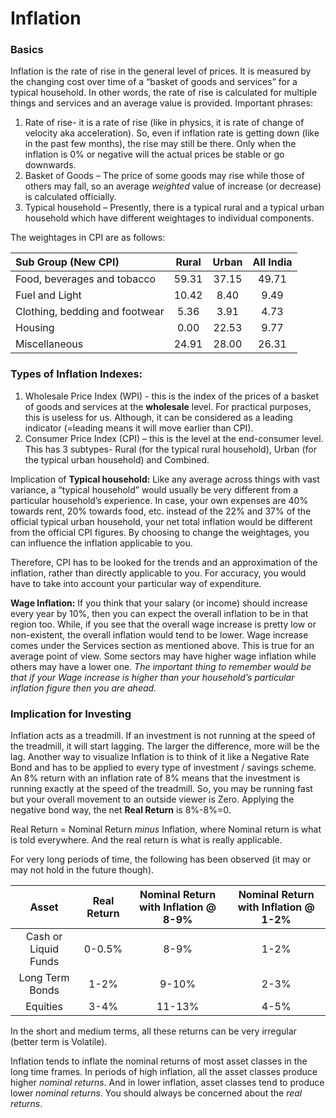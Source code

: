 # Inflation

### Basics

Inflation is the rate of rise in the general level of prices. It is measured by the changing cost over time of a “basket of goods and services” for a typical household. In other words, the rate of rise is calculated for multiple things and services and an average value is provided. Important phrases:

1. Rate of rise- it is a rate of rise \(like in physics, it is rate of change of velocity aka acceleration\). So, even if inflation rate is getting down \(like in the past few months\), the rise may still be there. Only when the inflation is 0% or negative will the actual prices be stable or go downwards.
2. Basket of Goods – The price of some goods may rise while those of others may fall, so an average _weighted_ value of increase \(or decrease\) is calculated officially.
3. Typical household – Presently, there is a typical rural and a typical urban household which have different weightages to individual components.

The weightages in CPI are as follows:

| Sub Group \(New CPI\) | Rural | Urban | All India |
| :--- | :---: | :---: | :---: |
| Food, beverages and tobacco | 59.31 | 37.15 | 49.71 |
| Fuel and Light | 10.42 | 8.40 | 9.49 |
| Clothing, bedding and footwear | 5.36 | 3.91 | 4.73 |
| Housing | 0.00 | 22.53 | 9.77 |
| Miscellaneous | 24.91 | 28.00 | 26.31 |

### Types of Inflation Indexes:

1. Wholesale Price Index \(WPI\) - this is the index of the prices of a basket of goods and services at the **wholesale** level. For practical purposes, this is useless for us. Although, it can be considered as a leading indicator \(=leading means it will move earlier than CPI\). 
2. Consumer Price Index \(CPI\) – this is the level at the end-consumer level. This has 3 subtypes- Rural \(for the typical rural household\), Urban \(for the typical urban household\) and Combined. 

Implication of **Typical household:** Like any average across things with vast variance, a “typical household” would usually be very different from a particular household’s experience. In case, your own expenses are 40% towards rent, 20% towards food, etc. instead of the 22% and 37% of the official typical urban household, your net total inflation would be different from the official CPI figures. By choosing to change the weightages, you can influence the inflation applicable to you.

Therefore, CPI has to be looked for the trends and an approximation of the inflation, rather than directly applicable to you. For accuracy, you would have to take into account your particular way of expenditure.

**Wage Inflation:** If you think that your salary \(or income\) should increase every year by 10%, then you can expect the overall inflation to be in that region too. While, if you see that the overall wage increase is pretty low or non-existent, the overall inflation would tend to be lower. Wage increase comes under the Services section as mentioned above. This is true for an average point of view. Some sectors may have higher wage inflation while others may have a lower one. _The important thing to remember would be that if your Wage increase is higher than your household’s particular inflation figure then you are ahead._

### **Implication for Investing**

Inflation acts as a treadmill. If an investment is not running at the speed of the treadmill, it will start lagging. The larger the difference, more will be the lag. Another way to visualize Inflation is to think of it like a Negative Rate Bond and has to be applied to every type of investment / savings scheme. An 8% return with an inflation rate of 8% means that the investment is running exactly at the speed of the treadmill. So, you may be running fast but your overall movement to an outside viewer is Zero. Applying the negative bond way, the net **Real Return** is 8%-8%=0.

Real Return = Nominal Return _minus_ Inflation, where Nominal return is what is told everywhere. And the real return is what is really applicable.

For very long periods of time, the following has been observed \(it may or may not hold in the future though\).

| Asset | Real Return | Nominal Return with Inflation @ 8-9% | Nominal Return with Inflation @ 1-2% |
| :---: | :---: | :---: | :---: |
| Cash or Liquid Funds | 0-0.5% | 8-9% | 1-2% |
| Long Term Bonds | 1-2% | 9-10% | 2-3% |
| Equities | 3-4% | 11-13% | 4-5% |

In the short and medium terms, all these returns can be very irregular \(better term is Volatile\).

Inflation tends to inflate the nominal returns of most asset classes in the long time frames. In periods of high inflation, all the asset classes produce higher _nominal returns_. And in lower inflation, asset classes tend to produce lower _nominal returns_. You should always be concerned about the _real returns_.

